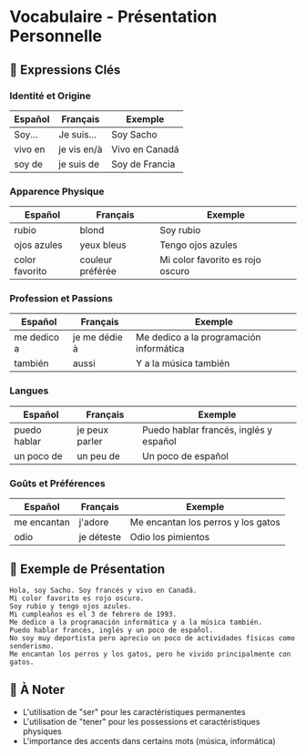 # Vocabulaire - Présentation Personnelle

## 📝 Expressions Clés

### Identité et Origine
| Español | Français | Exemple |
|---------|----------|----------|
| Soy... | Je suis... | Soy Sacho |
| vivo en | je vis en/à | Vivo en Canadá |
| soy de | je suis de | Soy de Francia |

### Apparence Physique
| Español | Français | Exemple |
|---------|----------|----------|
| rubio | blond | Soy rubio |
| ojos azules | yeux bleus | Tengo ojos azules |
| color favorito | couleur préférée | Mi color favorito es rojo oscuro |

### Profession et Passions
| Español | Français | Exemple |
|---------|----------|----------|
| me dedico a | je me dédie à | Me dedico a la programación informática |
| también | aussi | Y a la música también |

### Langues
| Español | Français | Exemple |
|---------|----------|----------|
| puedo hablar | je peux parler | Puedo hablar francés, inglés y español |
| un poco de | un peu de | Un poco de español |

### Goûts et Préférences
| Español | Français | Exemple |
|---------|----------|----------|
| me encantan | j'adore | Me encantan los perros y los gatos |
| odio | je déteste | Odio los pimientos |

## 🔄 Exemple de Présentation
```español
Hola, soy Sacho. Soy francés y vivo en Canadá.
Mi color favorito es rojo oscuro.
Soy rubio y tengo ojos azules.
Mi cumpleaños es el 3 de febrero de 1993.
Me dedico a la programación informática y a la música también.
Puedo hablar francés, inglés y un poco de español.
No soy muy deportista pero aprecio un poco de actividades físicas como senderismo.
Me encantan los perros y los gatos, pero he vivido principalmente con gatos.
```

## 📌 À Noter
- L'utilisation de "ser" pour les caractéristiques permanentes
- L'utilisation de "tener" pour les possessions et caractéristiques physiques
- L'importance des accents dans certains mots (música, informática)
